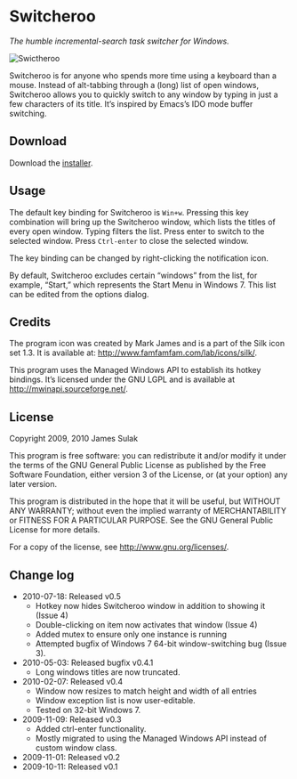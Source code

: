 Switcheroo
==========

*The humble incremental-search task switcher for Windows.*

![Swictheroo](https://github.com/jsulak/Switcheroo/raw/master/screenshot.png)

Switcheroo is for anyone who spends more time using a keyboard than a mouse. Instead of alt-tabbing through a (long) list of open windows, Switcheroo allows you to quickly switch to any window by typing in just a few characters of its title. It’s inspired by Emacs’s IDO mode buffer switching.

Download
--------
Download the [installer](https://github.com/downloads/jsulak/Switcheroo/Switcheroo_v0.5_setup.exe).

Usage
-----

The default key binding for Switcheroo is `Win+w`.  Pressing this key
combination will bring up the Switcheroo window, which lists the titles
of every open window.  Typing filters the list.  Press enter to switch
to the selected window.  Press `Ctrl-enter` to close the selected window.

The key binding can be changed by right-clicking the notification
icon. 

By default, Switcheroo excludes certain “windows” from the list, for example, “Start,” which represents the Start Menu in Windows 7. This list can be edited from the options dialog.

Credits
-------

The program icon was created by Mark James and is a part of the Silk icon
set 1.3.  It is available at: <http://www.famfamfam.com/lab/icons/silk/>.
 
This program uses the Managed Windows API to establish its hotkey
bindings.  It’s licensed under the GNU LGPL and is available at
<http://mwinapi.sourceforge.net/>. 

License
-------

Copyright 2009, 2010 James Sulak

This program is free software: you can redistribute it and/or modify
it under the terms of the GNU General Public License as published by
the Free Software Foundation, either version 3 of the License, or
(at your option) any later version.

This program is distributed in the hope that it will be useful,
but WITHOUT ANY WARRANTY; without even the implied warranty of
MERCHANTABILITY or FITNESS FOR A PARTICULAR PURPOSE.  See the
GNU General Public License for more details.

For a copy of the license, see <http://www.gnu.org/licenses/>.

Change log
---------

- 2010-07-18: Released v0.5
  	- Hotkey now hides Switcheroo window in addition to showing it (Issue 4)
    - Double-clicking on item now activates that window (Issue 4)
    - Added mutex to ensure only one instance is running
    - Attempted bugfix of Windows 7 64-bit window-switching bug (Issue 3).
- 2010-05-03: Released bugfix v0.4.1
    - Long windows titles are now truncated.
- 2010-02-07: Released v0.4
    - Window now resizes to match height and width of all entries
    - Window exception list is now user-editable.  
    - Tested on 32-bit Windows 7.
- 2009-11-09: Released v0.3
    - Added ctrl-enter functionality.
    - Mostly migrated to using the Managed Windows API instead of custom 
    window class.
- 2009-11-01: Released v0.2
- 2009-10-11: Released v0.1

